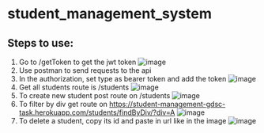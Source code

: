 # student_management_system
## Steps to use:
1. Go to /getToken to get the jwt token  ![image](https://user-images.githubusercontent.com/61306664/135313743-efc38ee6-a217-4d17-a782-13865dd57672.png)
2. Use postman to send requests to the api
3. In the authorization, set type as bearer token and add the token
![image](https://user-images.githubusercontent.com/61306664/135313086-aad6c40f-5b02-4bd1-9563-91363168b5f8.png)
4. Get all students route is /students   ![image](https://user-images.githubusercontent.com/61306664/135315684-acbbd7b3-3151-4633-9452-3a9690525f76.png)
5. To create new student post route on /students ![image](https://user-images.githubusercontent.com/61306664/135315958-7cf0156e-8062-4d8d-9eba-e8fad613b437.png)
6. To filter by div get route on https://student-management-gdsc-task.herokuapp.com/students/findByDiv/?div=A ![image](https://user-images.githubusercontent.com/61306664/135316291-848ad85f-be79-452c-9f78-24a060775b64.png)
7. To delete a student, copy its id and paste in url like in the image  ![image](https://user-images.githubusercontent.com/61306664/135316605-9c15b45b-c044-4336-a800-23156a257a6f.png)

